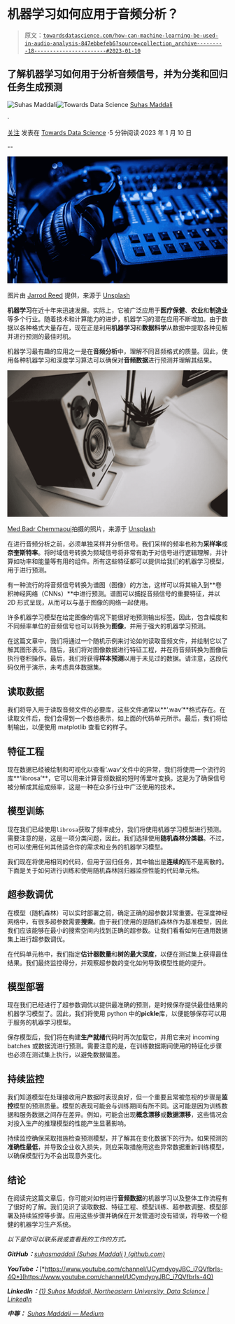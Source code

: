 # 机器学习如何应用于音频分析？

> 原文：[`towardsdatascience.com/how-can-machine-learning-be-used-in-audio-analysis-847ebbefeb6?source=collection_archive---------18-----------------------#2023-01-10`](https://towardsdatascience.com/how-can-machine-learning-be-used-in-audio-analysis-847ebbefeb6?source=collection_archive---------18-----------------------#2023-01-10)

## 了解机器学习如何用于分析音频信号，并为分类和回归任务生成预测

[](https://suhas-maddali007.medium.com/?source=post_page-----847ebbefeb6--------------------------------)![Suhas Maddali](https://suhas-maddali007.medium.com/?source=post_page-----847ebbefeb6--------------------------------)[](https://towardsdatascience.com/?source=post_page-----847ebbefeb6--------------------------------)![Towards Data Science](https://towardsdatascience.com/?source=post_page-----847ebbefeb6--------------------------------) [Suhas Maddali](https://suhas-maddali007.medium.com/?source=post_page-----847ebbefeb6--------------------------------)

·

[关注](https://medium.com/m/signin?actionUrl=https%3A%2F%2Fmedium.com%2F_%2Fsubscribe%2Fuser%2F2a74f90399ae&operation=register&redirect=https%3A%2F%2Ftowardsdatascience.com%2Fhow-can-machine-learning-be-used-in-audio-analysis-847ebbefeb6&user=Suhas+Maddali&userId=2a74f90399ae&source=post_page-2a74f90399ae----847ebbefeb6---------------------post_header-----------) 发表在 [Towards Data Science](https://towardsdatascience.com/?source=post_page-----847ebbefeb6--------------------------------) ·5 分钟阅读·2023 年 1 月 10 日[](https://medium.com/m/signin?actionUrl=https%3A%2F%2Fmedium.com%2F_%2Fvote%2Ftowards-data-science%2F847ebbefeb6&operation=register&redirect=https%3A%2F%2Ftowardsdatascience.com%2Fhow-can-machine-learning-be-used-in-audio-analysis-847ebbefeb6&user=Suhas+Maddali&userId=2a74f90399ae&source=-----847ebbefeb6---------------------clap_footer-----------)

--

[](https://medium.com/m/signin?actionUrl=https%3A%2F%2Fmedium.com%2F_%2Fbookmark%2Fp%2F847ebbefeb6&operation=register&redirect=https%3A%2F%2Ftowardsdatascience.com%2Fhow-can-machine-learning-be-used-in-audio-analysis-847ebbefeb6&source=-----847ebbefeb6---------------------bookmark_footer-----------)![](img/d1e975b087ca839a3673a143c82e847a.png)

图片由 [Jarrod Reed](https://unsplash.com/@jarrodreed?utm_source=medium&utm_medium=referral) 提供，来源于 [Unsplash](https://unsplash.com/?utm_source=medium&utm_medium=referral)

**机器学习**在近十年来迅速发展。实际上，它被广泛应用于**医疗保健**、**农业**和**制造业**等多个行业。随着技术和计算能力的进步，机器学习的潜在应用不断增加。由于数据以各种格式大量存在，现在正是利用**机器学习**和**数据科学**从数据中提取各种见解并进行预测的最佳时机。

机器学习最有趣的应用之一是在**音频分析**中，理解不同音频格式的质量。因此，使用各种机器学习和深度学习算法可以确保对**音频数据**进行预测并理解其结果。

![](img/02331be5af79b613fd7061997c4a26a3.png)

[Med Badr Chemmaoui](https://unsplash.com/@medbadrc?utm_source=medium&utm_medium=referral)拍摄的照片，来源于 [Unsplash](https://unsplash.com/?utm_source=medium&utm_medium=referral)

在进行音频分析之前，必须单独采样并分析信号。我们采样的频率也称为**采样率**或**奈奎斯特率**。将时域信号转换为频域信号将非常有助于对信号进行逻辑理解，并计算如功率和能量等有用的组件。所有这些特征都可以提供给我们的机器学习模型，用于进行预测。

有一种流行的将音频信号转换为谱图（图像）的方法，这样可以将其输入到**卷积神经网络（CNNs）**中进行预测。谱图可以捕捉音频信号的重要特征，并以 2D 形式呈现，从而可以与基于图像的网络一起使用。

许多机器学习模型在给定图像的情况下能很好地预测输出标签。因此，包含幅度和不同频率单位的音频信号也可以转换为**图像**，并用于强大的机器学习预测。

在这篇文章中，我们将通过一个随机示例来讨论如何读取音频文件，并绘制它以了解其图形表示。随后，我们将对图像数据进行特征工程，并在将音频转换为图像后执行卷积操作。最后，我们将获得**样本预测**以用于未见过的数据。请注意，这段代码仅用于演示，未考虑具体数据集。

## 读取数据

我们将导入用于读取音频文件的必要库，这些文件通常以**‘.wav’**格式存在。在读取文件后，我们会得到一个数组表示，如上面的代码单元所示。最后，我们将绘制输出，以便使用 matplotlib 查看它的样子。

## 特征工程

现在数据已经被绘制和可视化以查看‘.wav’文件中的异常，我们将使用一个流行的库**‘librosa’**，它可以用来计算音频数据的短时傅里叶变换。这是为了确保信号被分解成其组成频率，这是一种在众多行业中广泛使用的技术。

## 模型训练

现在我们已经使用`librosa`获取了频率成分，我们将使用机器学习模型进行预测。需要注意的是，这是一项分类问题，因此，我们选择使用**随机森林分类器**。不过，也可以使用任何其他适合你的需求和业务的机器学习模型。

我们现在将使用相同的代码，但用于回归任务，其中输出是**连续的**而不是离散的。下面是关于如何进行训练和使用随机森林回归器监控性能的代码单元格。

## 超参数调优

在模型（随机森林）可以实时部署之前，确定正确的超参数非常重要。在深度神经网络中，有很多超参数需要**搜索**。由于我们使用的是随机森林作为基准模型，因此我们应该能够在最小的搜索空间内找到正确的超参数。让我们看看如何在通用数据集上进行超参数调优。

在代码单元格中，我们指定**估计器数量**和**树的最大深度**，以便在测试集上获得最佳结果。我们最终监控得分，并观察超参数的变化如何导致模型性能的提升。

## 模型部署

现在我们已经进行了超参数调优以提供最准确的预测，是时候保存提供最佳结果的机器学习模型了。因此，我们将使用 python 中的**pickle**库，以便能够保存可以用于服务的机器学习模型。

保存模型后，我们将在构建**生产就绪**代码时再次加载它，并用它来对 incoming batches 或数据流进行预测。需要注意的是，在训练数据期间使用的特征化步骤也必须在测试集上执行，以避免数据偏差。

## 持续监控

我们知道模型在处理接收用户数据时表现良好，但一个重要且常被忽视的步骤是**监控**模型的预测质量。模型的表现可能会与训练期间有所不同。这可能是因为训练数据和服务数据之间存在差异。例如，可能会出现**概念漂移**或**数据漂移**，这些情况会对投入生产的推理模型的性能产生显著影响。

持续监控确保采取措施检查预测模型，并了解其在变化数据下的行为。如果预测的**准确性最低**，并导致企业收入损失，则应采取措施用这些异常数据重新训练模型，以确保模型行为不会出现意外变化。

## 结论

在阅读完这篇文章后，你可能对如何进行**音频数据**的机器学习以及整体工作流程有了很好的了解。我们见识了读取数据、特征工程、模型训练、超参数调整、模型部署及持续监控等步骤。应用这些步骤并确保在开发管道时没有错误，将导致一个稳健的机器学习生产系统。

*以下是你可以联系我或查看我的工作的方式。*

***GitHub：***[*suhasmaddali (Suhas Maddali ) (github.com)*](https://github.com/suhasmaddali)

***YouTube：***[*https://www.youtube.com/channel/UCymdyoyJBC_i7QVfbrIs-4Q*](https://www.youtube.com/channel/UCymdyoyJBC_i7QVfbrIs-4Q)

***LinkedIn：***[*(1) Suhas Maddali, Northeastern University, Data Science | LinkedIn*](https://www.linkedin.com/in/suhas-maddali/)

***中等：*** [*Suhas Maddali — Medium*](https://suhas-maddali007.medium.com/)
